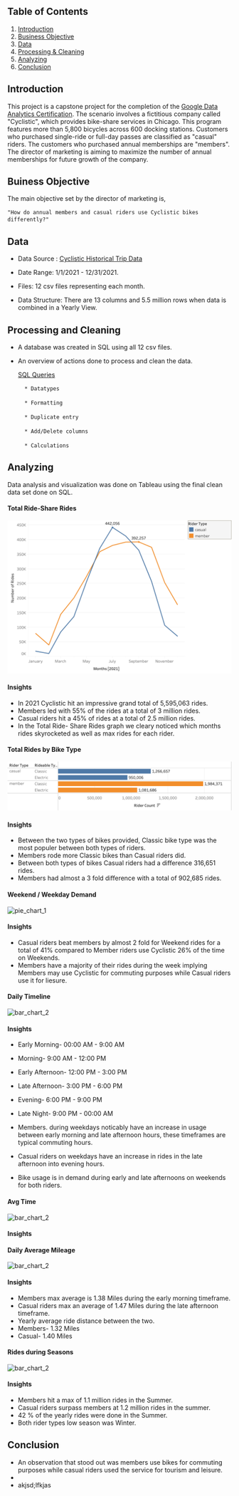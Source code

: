 ## Table of Contents

1. [Introduction](README.md#introduction)
2. [Business Objective](README.md#businessobjective)
3. [Data](README.md#Data)
4. [Processing & Cleaning](README.md#processing-and-cleaning)
5. [Analyzing](README.md#analyzing)
6. [Conclusion](README.md#conclusion)


## Introduction 

  This project is a capstone project for the completion of the [Google Data Analytics Certification](https://www.coursera.org/account/accomplishments/professional-cert/AHR8TAZNRZGJ). The scenario involves a fictitious company called "Cyclistic", which provides bike-share services in Chicago. This program features more than 5,800 bicycles across 600 docking stations. Customers who purchased single-ride or full-day passes are classified as "casual" riders. The customers who purchased annual memberships are "members". The director of marketing is aiming to maximize the number of annual memberships for future growth of the company. 
  
## Buiness Objective 

  The main objective set by the director of marketing is, 
  
    "How do annual members and casual riders use Cyclistic bikes differently?"

## Data

* Data Source : [Cyclistic Historical Trip Data](https://divvy-tripdata.s3.amazonaws.com/index.html)

* Date Range: 1/1/2021 - 12/31/2021. 

* Files: 12 csv files representing each month.

* Data Structure: There are 13 columns and 5.5 million rows when data is combined in a Yearly View. 


## Processing and Cleaning

* A database was created in SQL using all 12 csv files.
* An overview of actions done to process and clean the data. 

     [SQL Queries](https://github.com/Louismarriola/Data-Portfolio/commit/83c04905d90ebc79a944abaadeef0d0c53b7c1a3)
       
        * Datatypes

        * Formatting        
  
        * Duplicate entry 
        
        * Add/Delete columns 
        
        * Calculations

## Analyzing
 
 Data analysis and visualization was done on Tableau using the final clean data set done on SQL. 
  
 #### **Total Ride-Share Rides**
  
  ![line_chart_1](https://github.com/Louismarriola/Data-Portfolio/blob/b12aca90166b6fd6f203c4054efaf671559dd050/Ride%20Countviz.png) 
 
  #### **Insights** 
 * In 2021 Cyclistic hit an impressive grand total of 5,595,063 rides. 
 * Members led with 55% of the rides at a total of 3 million rides. 
 * Casual riders hit a 45% of rides at a total of 2.5 million rides.
 * In the Total Ride- Share Rides graph we cleary noticed which months rides skyrocketed as well as max rides for each rider.
 
 
 #### **Total Rides by Bike Type**
  
  ![bar_graph_1](https://github.com/Louismarriola/Data-Portfolio/blob/e7efa1d151a2d7c53874b74b1a4b4b3d957c69f4/Bike%20Typeviz.png) 
  
  #### **Insights** 
  * Between the two types of bikes provided, Classic bike type was the most populer between both types of riders. 
  * Members rode more Classic bikes than Casual riders did.
  * Between both types of bikes Casual riders had a difference 316,651 rides. 
  * Members had almost a 3 fold difference with a total of 902,685 rides.

 #### **Weekend / Weekday Demand**

![pie_chart_1]( Image) 

#### **Insights** 
* Casual riders beat members by almost 2 fold for Weekend rides for a total of 41% compared to Member riders use Cyclistic 26% of the time on Weekends. 
* Members have a majority of their rides during the week implying Members may use Cyclistic for commuting purposes while Casual riders use it for liesure. 

#### **Daily Timeline**

![bar_chart_2]( image ) 

#### **Insights**

* Early Morning-     00:00 AM - 9:00 AM                      
* Morning-            9:00 AM - 12:00 PM 
* Early Afternoon-   12:00 PM - 3:00 PM
* Late Afternoon-     3:00 PM - 6:00 PM 
* Evening-            6:00 PM - 9:00 PM
* Late Night-         9:00 PM - 00:00 AM 

* Members. during weekdays noticably have an increase in usage between early morning and late afternoon hours, these timeframes are typical commuting hours. 
* Casual riders on weekdays have an increase in rides in the late afternoon into evening hours. 
* Bike usage is in demand during early and late afternoons on weekends for both riders.


 #### **Avg Time**

![bar_chart_2]( image ) 

#### **Insights**










 #### **Daily Average Mileage**
  
![bar_chart_2]( image ) 

#### **Insights**
* Members max average is 1.38 Miles during the early morning timeframe.
* Casual riders max an average of 1.47 Miles during the late afternoon timeframe.
* Yearly average ride distance between the two.
* Members- 1.32 Miles
* Casual- 1.40 Miles


 #### **Rides during Seasons**

![bar_chart_2]( image ) 

#### **Insights**
* Members hit a max of 1.1 million rides in the Summer.
* Casual riders surpass members at 1.2 million rides in the summer.
* 42 % of the yearly rides were done in the Summer.
* Both rider types low season was Winter.

## Conclusion
* An observation that stood out was members use bikes for commuting purposes while casual riders used the service for tourism and leisure. 
* 
* akjsd;lfkjas

